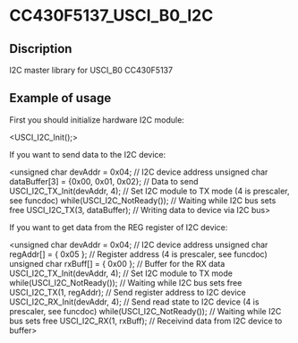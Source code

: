 # CC430F5137_USCI_B0_I2C #

## Discription ##

I2C master library for USCI_B0 CC430F5137

## Example of usage ##

First you should initialize hardware I2C module:

<USCI_I2C_Init();>

If you want to send data to the I2C device:

<unsigned char devAddr = 0x04;                       // I2C device address
unsigned char dataBuffer[3] = {0x00, 0x01, 0x02};   // Data to send
USCI_I2C_TX_Init(devAddr, 4);                       // Set I2C module to TX mode (4 is prescaler, see funcdoc)
while(USCI_I2C_NotReady());                         // Waiting while I2C bus sets free
USCI_I2C_TX(3, dataBuffer);	                        // Writing data to device via I2C bus>

If you want to get data from the REG register of I2C device:

<unsigned char devAddr = 0x04;                       // I2C device address
unsigned char regAddr[] = { 0x05 };                 // Register address (4 is prescaler, see funcdoc)
unsigned char rxBuff[] = { 0x00 };                  // Buffer for the RX data
USCI_I2C_TX_Init(devAddr, 4);                       // Set I2C module to TX mode
while(USCI_I2C_NotReady());                         // Waiting while I2C bus sets free
USCI_I2C_TX(1, regAddr);                            // Send register address to I2C device
USCI_I2C_RX_Init(devAddr, 4);                       // Send read state to I2C device (4 is prescaler, see funcdoc)
while(USCI_I2C_NotReady());                         // Waiting while I2C bus sets free
USCI_I2C_RX(1, rxBuff);                             // Receivind data from I2C device to buffer>
